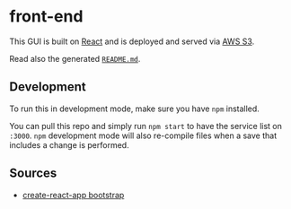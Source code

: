 # front-end

This GUI is built on [React](https://reactjs.org/) and is deployed and served via [AWS S3](https://docs.aws.amazon.com/AmazonS3/latest/dev/WebsiteHosting.html).

Read also the generated [`README.md`](react-portal/README.md).

## Development

To run this in development mode, make sure you have `npm` installed.

You can pull this repo and simply run `npm start` to have the service list on `:3000`.
`npm` development mode will also re-compile files when a save that includes a change is performed.

## Sources

- [create-react-app bootstrap](https://create-react-app.dev/docs/getting-started)
